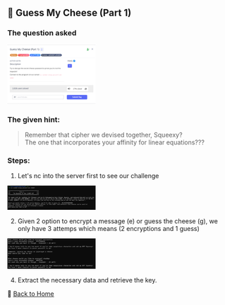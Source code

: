 ## 🧀 Guess My Cheese (Part 1)
### The question asked
<img src="../../assets/images/picoCTF/GMS1(question).png" alt="Guess My Cheese Question" width="200" />

### The given hint:  
> Remember that cipher we devised together, Squeexy?  
> The one that incorporates your affinity for linear equations???

### Steps:
1. Let's nc into the server first to see our challenge
<img src="../../assets/images/picoCTF/GMC1(nc).png" alt="Guess My Cheese Question" width="200" />

2. Given 2 option to encrypt a message (e) or guess the cheese (g), we only have 3 attemps which means (2 encryptions and 1 guess)
<img src="../../assets/images/picoCTF/GMC(e).png" alt="Guess My Cheese Question" width="200" />

4. Extract the necessary data and retrieve the key.

🔗 [Back to Home](../index.md)


